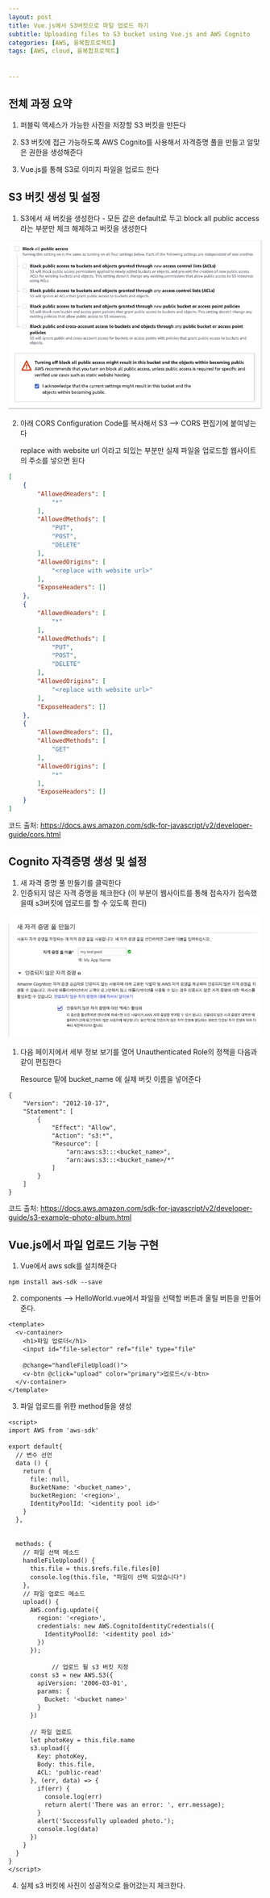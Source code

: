 ```yaml
---
layout: post
title: Vue.js에서 S3버킷으로 파일 업로드 하기
subtitle: Uploading files to S3 bucket using Vue.js and AWS Cognito
categories: [AWS, 융복합프로젝트]
tags: [AWS, cloud, 융복합프로젝트]


---
```


## 전체 과정 요약

1. 퍼블릭 액세스가 가능한 사진을 저장할 S3 버킷을 만든다

2. S3 버킷에 접근 가능하도록 AWS Cognito를 사용해서 자격증명 풀을 만들고 알맞은 권한을 생성해준다

3. Vue.js를 통해 S3로 이미지 파일을 업로드 한다



## S3 버킷 생성 및 설정

1. S3에서 새 버킷을 생성한다 - 모든 값은 default로 두고 block all public access 라는 부분만 체크 해제하고 버킷을 생성한다

![Image Alt Text](/assets/images/public_s3_bucket.png)

2. 아래 CORS Configuration Code를 복사해서 S3 --> CORS 편집기에 붙여넣는다

   replace with website url 이라고 되있는 부분만 실제 파일을 업로드할 웹사이트의 주소를 넣으면 된다

```json
[
    {
        "AllowedHeaders": [
            "*"
        ],
        "AllowedMethods": [
            "PUT",
            "POST",
            "DELETE"
        ],
        "AllowedOrigins": [
            "<replace with website url>"
        ],
        "ExposeHeaders": []
    },
    {
        "AllowedHeaders": [
            "*"
        ],
        "AllowedMethods": [
            "PUT",
            "POST",
            "DELETE"
        ],
        "AllowedOrigins": [
            "<replace with website url>"
        ],
        "ExposeHeaders": []
    },
    {
        "AllowedHeaders": [],
        "AllowedMethods": [
            "GET"
        ],
        "AllowedOrigins": [
            "*"
        ],
        "ExposeHeaders": []
    }
]

```

코드 출처: https://docs.aws.amazon.com/sdk-for-javascript/v2/developer-guide/cors.html



## Cognito 자격증명 생성 및 설정

1. 새 자격 증명 풀 만들기를 클릭한다
2. 인증되지 않은 자격 증명을 체크한다 (이 부분이 웹사이트를 통해 접속자가 접속했을때 s3버킷에 업로드를 할 수 있도록 한다)

![Image Alt Text](/assets/images/identity_pool_creation.png)

1. 다음 페이지에서 세부 정보 보기를 열어 Unauthenticated Role의 정책을 다음과 같이 편집한다

   Resource 밑에 bucket_name 에 실제 버킷 이름을 넣어준다

```
{
    "Version": "2012-10-17",
    "Statement": [
        {
            "Effect": "Allow",
            "Action": "s3:*",
            "Resource": [
                "arn:aws:s3:::<bucket_name>",
                "arn:aws:s3:::<bucket_name>/*"
            ]
        }
    ]
}
```

코드 출처: https://docs.aws.amazon.com/sdk-for-javascript/v2/developer-guide/s3-example-photo-album.html



## Vue.js에서 파일 업로드 기능 구현

1. Vue에서 aws sdk를 설치해준다

```
npm install aws-sdk --save
```



2. components --> HelloWorld.vue에서 파일을 선택할 버튼과 올릴 버튼을 만들어준다.

```vue
<template>
  <v-container>
    <h1>파일 업로더</h1>
    <input id="file-selector" ref="file" type="file"
           
    @change="handleFileUpload()">
    <v-btn @click="upload" color="primary">업로드</v-btn>
  </v-container>
</template>
```



3. 파일 업로드를 위한 method들을 생성

```vue
<script>
import AWS from 'aws-sdk'

export default{
  // 변수 선언
  data () {
    return {
      file: null,
      BucketName: '<bucket_name>',
      bucketRegion: '<region>',
      IdentityPoolId: '<identity pool id>'
    }
  },


  methods: {
    // 파일 선택 메소드
    handleFileUpload() {
      this.file = this.$refs.file.files[0]
      console.log(this.file, "파일이 선택 되었습니다")
    },
    // 파일 업로드 메소드
    upload() {
      AWS.config.update({
        region: '<region>',
        credentials: new AWS.CognitoIdentityCredentials({
          IdentityPoolId: '<identity pool id>'
        })
      });
      
			// 업로드 될 s3 버킷 지정
      const s3 = new AWS.S3({
        apiVersion: '2006-03-01',
        params: {
          Bucket: '<bucket name>'
        }
      })
			
      // 파일 업로드
      let photoKey = this.file.name
      s3.upload({
        Key: photoKey,
        Body: this.file,
        ACL: 'public-read'
      }, (err, data) => {
        if(err) {
          console.log(err)
          return alert('There was an error: ', err.message);
        }
        alert('Successfully uploaded photo.');
        console.log(data)
      })
    }
  }
}
</script>
```

4. 실제 s3 버킷에 사진이 성공적으로 들어갔는지 체크한다.



